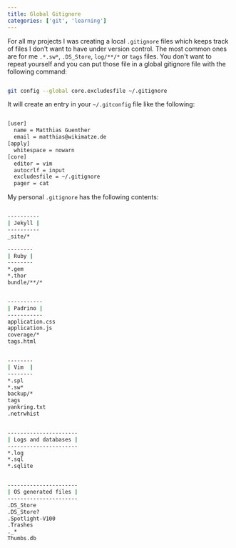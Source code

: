 ```yaml
---
title: Global Gitignore
categories: ['git', 'learning']
---
```


For all my projects I was creating a local `.gitignore` files which keeps track of files I don't want to have under version
control. The most common ones are for me `.*.sw*`, `.DS_Store`, `log/**/*` or `tags` files. You don't want to repeat
yourself and you can put those file in a global gitignore file with the following command:


```bash

git config --global core.excludesfile ~/.gitignore

```


It will create an entry in your `~/.gitconfig` file like the following:


```bash

[user]
  name = Matthias Guenther
  email = matthias@wikimatze.de
[apply]
  whitespace = nowarn
[core]
  editor = vim
  autocrlf = input
  excludesfile = ~/.gitignore
  pager = cat
```


My personal `.gitignore` has the following contents:


```bash

----------
| Jekyll |
----------
_site/*

--------
| Ruby |
--------
*.gem
*.thor
bundle/**/*


-----------
| Padrino |
-----------
application.css
application.js
coverage/*
tags.html


--------
| Vim  |
--------
*.spl
*.sw*
backup/*
tags
yankring.txt
.netrwhist


----------------------
| Logs and databases |
----------------------
*.log
*.sql
*.sqlite


----------------------
| OS generated files |
----------------------
.DS_Store
.DS_Store?
.Spotlight-V100
.Trashes
._*
Thumbs.db

```


